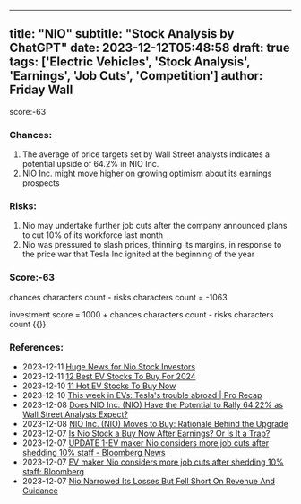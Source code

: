 
---
title: "NIO"
subtitle: "Stock Analysis by ChatGPT"
date: 2023-12-12T05:48:58
draft: true
tags: ['Electric Vehicles', 'Stock Analysis', 'Earnings', 'Job Cuts', 'Competition']
author: Friday Wall
---

score:-63
### Chances:
1. The average of price targets set by Wall Street analysts indicates a potential upside of 64.2% in NIO Inc.
2. NIO Inc. might move higher on growing optimism about its earnings prospects
### Risks:
1. Nio may undertake further job cuts after the company announced plans to cut 10% of its workforce last month
2. Nio was pressured to slash prices, thinning its margins, in response to the price war that Tesla Inc ignited at the beginning of the year
### Score:-63
chances characters count - risks characters count = -1063

investment score = 1000 + chances characters count - risks characters count
{{<tradingview symbol="NYSE:NIO">}}
### References:
- 2023-12-11 [Huge News for Nio Stock Investors](https://finance.yahoo.com/news/huge-news-nio-stock-investors-144430483.html)
- 2023-12-11 [12 Best EV Stocks To Buy For 2024](https://finance.yahoo.com/news/12-best-ev-stocks-buy-175110304.html)
- 2023-12-10 [11 Hot EV Stocks To Buy Now](https://finance.yahoo.com/news/11-hot-ev-stocks-buy-151319162.html)
- 2023-12-10 [This week in EVs: Tesla's trouble abroad | Pro Recap](https://finance.yahoo.com/news/week-evs-teslas-trouble-abroad-083537449.html)
- 2023-12-08 [Does NIO Inc. (NIO) Have the Potential to Rally 64.22% as Wall Street Analysts Expect?](https://finance.yahoo.com/news/does-nio-inc-nio-potential-145510189.html)
- 2023-12-08 [NIO Inc. (NIO) Moves to Buy: Rationale Behind the Upgrade](https://finance.yahoo.com/news/nio-inc-nio-moves-buy-170005700.html)
- 2023-12-07 [Is Nio Stock a Buy Now After Earnings? Or Is It a Trap?](https://finance.yahoo.com/m/dc5b8573-b18a-3eca-9133-5b07dabc1c79/is-nio-stock-a-buy-now-after.html)
- 2023-12-07 [UPDATE 1-EV maker Nio considers more job cuts after shedding 10% staff - Bloomberg News](https://finance.yahoo.com/news/1-ev-maker-nio-considers-062313936.html)
- 2023-12-07 [EV maker Nio considers more job cuts after shedding 10% staff: Bloomberg](https://finance.yahoo.com/news/ev-maker-nio-considers-more-060058289.html)
- 2023-12-07 [Nio Narrowed Its Losses But Fell Short On Revenue And Guidance](https://finance.yahoo.com/news/nio-narrowed-losses-fell-short-215613054.html)


                